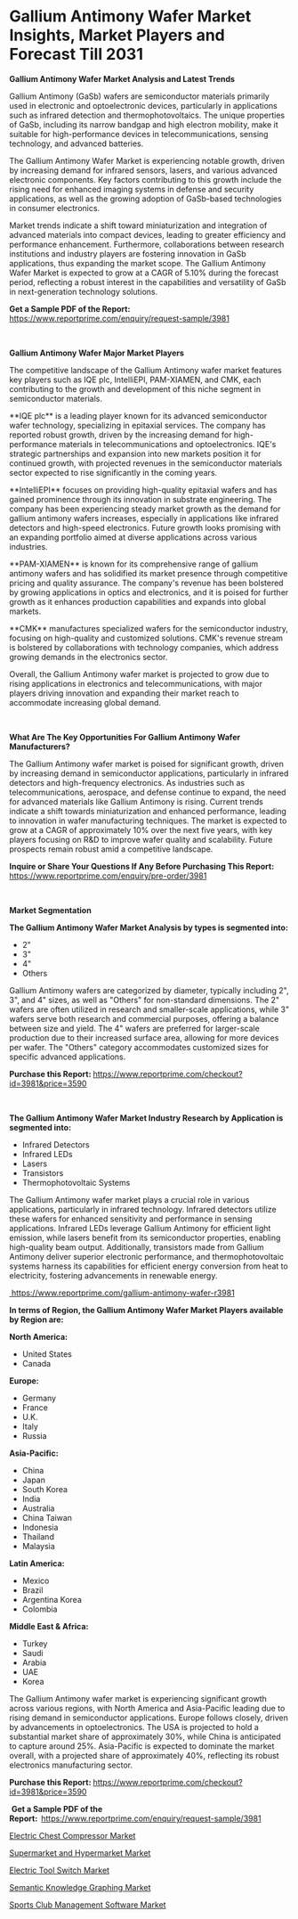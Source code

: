 <p><h1>Gallium Antimony Wafer Market Insights, Market Players and Forecast Till 2031</h1></p><p><strong>Gallium Antimony Wafer Market Analysis and Latest Trends</strong></p>
<p><p>Gallium Antimony (GaSb) wafers are semiconductor materials primarily used in electronic and optoelectronic devices, particularly in applications such as infrared detection and thermophotovoltaics. The unique properties of GaSb, including its narrow bandgap and high electron mobility, make it suitable for high-performance devices in telecommunications, sensing technology, and advanced batteries.</p><p>The Gallium Antimony Wafer Market is experiencing notable growth, driven by increasing demand for infrared sensors, lasers, and various advanced electronic components. Key factors contributing to this growth include the rising need for enhanced imaging systems in defense and security applications, as well as the growing adoption of GaSb-based technologies in consumer electronics.</p><p>Market trends indicate a shift toward miniaturization and integration of advanced materials into compact devices, leading to greater efficiency and performance enhancement. Furthermore, collaborations between research institutions and industry players are fostering innovation in GaSb applications, thus expanding the market scope. The Gallium Antimony Wafer Market is expected to grow at a CAGR of 5.10% during the forecast period, reflecting a robust interest in the capabilities and versatility of GaSb in next-generation technology solutions.</p></p>
<p><strong>Get a Sample PDF of the Report:&nbsp;</strong> <a href="https://www.reportprime.com/enquiry/request-sample/3981">https://www.reportprime.com/enquiry/request-sample/3981</a></p>
<p>&nbsp;</p>
<p><strong>Gallium Antimony Wafer Major Market Players</strong></p>
<p><p>The competitive landscape of the Gallium Antimony wafer market features key players such as IQE plc, IntelliEPI, PAM-XIAMEN, and CMK, each contributing to the growth and development of this niche segment in semiconductor materials.</p><p>**IQE plc** is a leading player known for its advanced semiconductor wafer technology, specializing in epitaxial services. The company has reported robust growth, driven by the increasing demand for high-performance materials in telecommunications and optoelectronics. IQE's strategic partnerships and expansion into new markets position it for continued growth, with projected revenues in the semiconductor materials sector expected to rise significantly in the coming years.</p><p>**IntelliEPI** focuses on providing high-quality epitaxial wafers and has gained prominence through its innovation in substrate engineering. The company has been experiencing steady market growth as the demand for gallium antimony wafers increases, especially in applications like infrared detectors and high-speed electronics. Future growth looks promising with an expanding portfolio aimed at diverse applications across various industries.</p><p>**PAM-XIAMEN** is known for its comprehensive range of gallium antimony wafers and has solidified its market presence through competitive pricing and quality assurance. The company's revenue has been bolstered by growing applications in optics and electronics, and it is poised for further growth as it enhances production capabilities and expands into global markets.</p><p>**CMK** manufactures specialized wafers for the semiconductor industry, focusing on high-quality and customized solutions. CMK's revenue stream is bolstered by collaborations with technology companies, which address growing demands in the electronics sector.</p><p>Overall, the Gallium Antimony wafer market is projected to grow due to rising applications in electronics and telecommunications, with major players driving innovation and expanding their market reach to accommodate increasing global demand.</p></p>
<p>&nbsp;</p>
<p><strong>What Are The Key Opportunities For Gallium Antimony Wafer Manufacturers?</strong></p>
<p><p>The Gallium Antimony wafer market is poised for significant growth, driven by increasing demand in semiconductor applications, particularly in infrared detectors and high-frequency electronics. As industries such as telecommunications, aerospace, and defense continue to expand, the need for advanced materials like Gallium Antimony is rising. Current trends indicate a shift towards miniaturization and enhanced performance, leading to innovation in wafer manufacturing techniques. The market is expected to grow at a CAGR of approximately 10% over the next five years, with key players focusing on R&D to improve wafer quality and scalability. Future prospects remain robust amid a competitive landscape.</p></p>
<p><strong>Inquire or Share Your Questions If Any Before Purchasing This Report:</strong> <a href="https://www.reportprime.com/enquiry/pre-order/3981">https://www.reportprime.com/enquiry/pre-order/3981</a></p>
<p>&nbsp;</p>
<p><strong>Market Segmentation</strong></p>
<p><strong>The Gallium Antimony Wafer Market Analysis by types is segmented into:</strong></p>
<p><ul><li>2"</li><li>3"</li><li>4"</li><li>Others</li></ul></p>
<p><p>Gallium Antimony wafers are categorized by diameter, typically including 2", 3", and 4" sizes, as well as "Others" for non-standard dimensions. The 2" wafers are often utilized in research and smaller-scale applications, while 3" wafers serve both research and commercial purposes, offering a balance between size and yield. The 4" wafers are preferred for larger-scale production due to their increased surface area, allowing for more devices per wafer. The "Others" category accommodates customized sizes for specific advanced applications.</p></p>
<p><strong>Purchase this Report:&nbsp;</strong><a href="https://www.reportprime.com/checkout?id=3981&price=3590">https://www.reportprime.com/checkout?id=3981&price=3590</a></p>
<p>&nbsp;</p>
<p><strong>The Gallium Antimony Wafer Market Industry Research by Application is segmented into:</strong></p>
<p><ul><li>Infrared Detectors</li><li>Infrared LEDs</li><li>Lasers</li><li>Transistors</li><li>Thermophotovoltaic Systems</li></ul></p>
<p><p>The Gallium Antimony wafer market plays a crucial role in various applications, particularly in infrared technology. Infrared detectors utilize these wafers for enhanced sensitivity and performance in sensing applications. Infrared LEDs leverage Gallium Antimony for efficient light emission, while lasers benefit from its semiconductor properties, enabling high-quality beam output. Additionally, transistors made from Gallium Antimony deliver superior electronic performance, and thermophotovoltaic systems harness its capabilities for efficient energy conversion from heat to electricity, fostering advancements in renewable energy.</p></p>
<p><a href="https://www.reportprime.com/gallium-antimony-wafer-r3981">&nbsp;https://www.reportprime.com/gallium-antimony-wafer-r3981</a></p>
<p><strong>In terms of Region, the Gallium Antimony Wafer Market Players available by Region are:</strong></p>
<p>
    <p> <strong> North America: </strong>
        <ul>
            <li>United States</li>
            <li>Canada</li>
        </ul>
        </p> 
    <p> <strong> Europe: </strong>
        <ul>
            <li>Germany</li>
            <li>France</li>
            <li>U.K.</li>
            <li>Italy</li>
            <li>Russia</li>
        </ul>
        </p> 
    <p> <strong> Asia-Pacific: </strong>
        <ul>
            <li>China</li>
            <li>Japan</li>
            <li>South Korea</li>
            <li>India</li>
            <li>Australia</li>
            <li>China Taiwan</li>
            <li>Indonesia</li>
            <li>Thailand</li>
            <li>Malaysia</li>
        </ul>
        </p> 
    <p> <strong> Latin America: </strong>
        <ul>
            <li>Mexico</li>
            <li>Brazil</li>
            <li>Argentina Korea</li>
            <li>Colombia</li>
        </ul>
        </p> 
    <p> <strong> Middle East & Africa: </strong>
        <ul>
            <li>Turkey</li>
            <li>Saudi</li>
            <li>Arabia</li>
            <li>UAE</li>
            <li>Korea</li>
        </ul>
    </p>
    </p>
<p><p>The Gallium Antimony wafer market is experiencing significant growth across various regions, with North America and Asia-Pacific leading due to rising demand in semiconductor applications. Europe follows closely, driven by advancements in optoelectronics. The USA is projected to hold a substantial market share of approximately 30%, while China is anticipated to capture around 25%. Asia-Pacific is expected to dominate the market overall, with a projected share of approximately 40%, reflecting its robust electronics manufacturing sector.</p></p>
<p><strong>Purchase this Report: </strong><a href="https://www.reportprime.com/checkout?id=3981&price=3590">https://www.reportprime.com/checkout?id=3981&price=3590</a></p>
<p>&nbsp;<strong>Get a Sample PDF of the Report:&nbsp;&nbsp;</strong><a href="https://www.reportprime.com/enquiry/request-sample/3981">https://www.reportprime.com/enquiry/request-sample/3981</a></p>
<p><strong></strong></p>
<p><p><a href="https://issuu.com/reportprime-2/docs/electric-chest-compressor-market-si_d00dd9156aa356">Electric Chest Compressor Market</a></p><p><a href="https://www.linkedin.com/pulse/global-supermarket-hypermarket-market-analysis-key-trends-gyqbe?trackingId=zTFIwp0YQtyKXSERywueHA%3D%3D">Supermarket and Hypermarket Market</a></p><p><a href="https://issuu.com/reportprime-2/docs/electric-tool-switch-market-size-20_2bd645730f6cae">Electric Tool Switch Market</a></p><p><a href="https://www.linkedin.com/pulse/global-semantic-knowledge-graphing-market-projected-grow-cagr-lohre?trackingId=M6WVWwChS0qi2JQhZsqJ9A%3D%3D">Semantic Knowledge Graphing Market</a></p><p><a href="https://www.linkedin.com/pulse/comprehensive-analysis-global-sports-club-management-software-ywtae?trackingId=RC8ryIG9RuiYT1vqJ4RimQ%3D%3D">Sports Club Management Software Market</a></p></p>